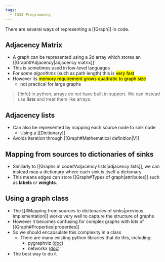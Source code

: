 ```yaml
---
tags:
  - 1034-Programming
---
```

There are several ways of representing a [[Graph]] in code.

## Adjacency Matrix
- A graph can be represented using a 2d array which stores an [[Graph#Adjacency|adjacency matrix]]
- This is sometimes used in low-level languages
- For *some algorithms* (such as path length) this is <mark class="hltr-green">very fast</mark>
- However its <mark class="hltr-red">memory requirement grows quadratic to graph size</mark> 
	- not practical for large graphs

> [!info] 
> In python, arrays do not have built in support. We can instead use **lists** and treat them like arrays.

## Adjacency lists
- Can also be represented by mapping each source node to sink node
	- Using a [[Dictionary]]
- Avoids iteration through [[Graph#Mathematical definition|V]]

## Mapping from sources to dictionaries of sinks 
- Similarly to [[Graphs in code#Adjacency lists|adjacency lists]], we can instead map a dictionary where each sink is itself a dictionary.
- This means edges can store [[Graph#Types of graph|attributes]] such as **labels** or **weights**.

## Using a graph class
- The [[#Mapping from sources to dictionaries of sinks|previous implementation]] works very well to capture the structure of graphs
- However it becomes confusing for complex graphs with lots of [[Graph#Properties|properties]]
- So we should encapsulate this complexity in a class
	- There are many existing python libraries that do this, including:
		- pygraphviz ([doc](https://pygraphviz.github.io/documentation/stable/index.html))
		- networkx ([doc](https://networkx.org/documentation/stable/reference/introduction.html))
- The best way to do it